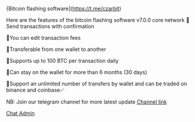 {Bitcoin flashing software](https://t.me/czarbit)

Here are the features of the bitcoin flashing software v7.0.0 core network
📌Send transactions with confirmation

📌You can edit transaction fees

📌Transferable from one wallet to another

📌Supports up to 100 BTC per transaction daily

📌Can stay on the wallet for more than 6 months (30 days)

📌Support an unlimited number of transfers by wallet and can be traded on binance and coinbase✅

NB: Join our telegram channel for more latest update
[Channel link](https://t.me/btc_flash_hub)

[Chat Admin](https://t.me/czarbit)
